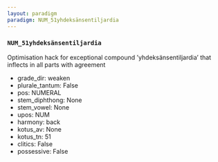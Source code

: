 ```yaml
---
layout: paradigm
paradigm: NUM_51yhdeksänsentiljardia
---
```

### ` NUM_51yhdeksänsentiljardia `

Optimisation hack for exceptional compound ’yhdeksänsentiljardia’ that inflects in all parts with agreement
* grade_dir: weaken
* plurale_tantum: False
* pos: NUMERAL
* stem_diphthong: None
* stem_vowel: None
* upos: NUM
* harmony: back
* kotus_av: None
* kotus_tn: 51
* clitics: False
* possessive: False
